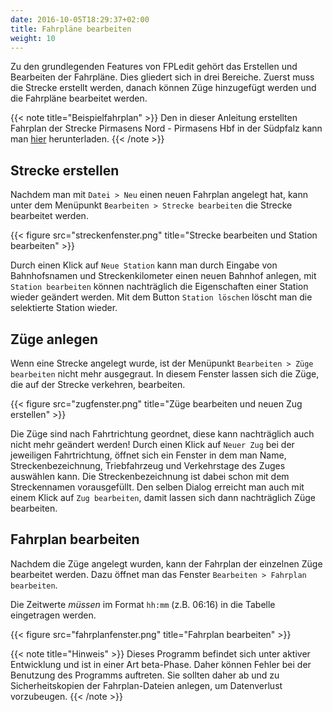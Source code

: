 ```yaml
---
date: 2016-10-05T18:29:37+02:00
title: Fahrpläne bearbeiten
weight: 10
---
```


Zu den grundlegenden Features von FPLedit gehört das Erstellen und Bearbeiten der Fahrpläne. Dies gliedert sich in drei Bereiche. Zuerst muss die Strecke erstellt werden, danach können Züge hinzugefügt werden und die Fahrpläne bearbeitet werden.

{{< note title="Beispielfahrplan" >}}
Den in dieser Anleitung erstellten Fahrplan der Strecke Pirmasens Nord - Pirmasens Hbf in der Südpfalz kann man [hier](/files/kbs_672.bfpl) herunterladen.
{{< /note >}}

## Strecke erstellen

Nachdem man mit `Datei > Neu` einen neuen Fahrplan angelegt hat, kann unter dem Menüpunkt `Bearbeiten > Strecke bearbeiten` die Strecke bearbeitet werden.

{{< figure src="streckenfenster.png" title="Strecke bearbeiten und Station bearbeiten" >}}

Durch einen Klick auf `Neue Station` kann man durch Eingabe von Bahnhofsnamen und Streckenkilometer einen neuen Bahnhof anlegen, mit `Station bearbeiten` können nachträglich die Eigenschaften einer Station wieder geändert werden. Mit dem Button `Station löschen` löscht man die selektierte Station wieder.

## Züge anlegen

Wenn eine Strecke angelegt wurde, ist der Menüpunkt `Bearbeiten > Züge bearbeiten` nicht mehr ausgegraut. In diesem Fenster lassen sich die Züge, die auf der Strecke verkehren, bearbeiten.

{{< figure src="zugfenster.png" title="Züge bearbeiten und neuen Zug erstellen" >}}

Die Züge sind nach Fahrtrichtung geordnet, diese kann nachträglich auch nicht mehr geändert werden! Durch einen Klick auf `Neuer Zug` bei der jeweiligen Fahrtrichtung, öffnet sich ein Fenster in dem man Name, Streckenbezeichnung, Triebfahrzeug und Verkehrstage des Zuges auswählen kann. Die Streckenbezeichnung ist dabei schon mit dem Streckennamen vorausgefüllt. Den selben Dialog erreicht man auch mit einem Klick auf `Zug bearbeiten`, damit lassen sich dann nachträglich Züge bearbeiten.

## Fahrplan bearbeiten

Nachdem die Züge angelegt wurden, kann der Fahrplan der einzelnen Züge bearbeitet werden. Dazu öffnet man das Fenster `Bearbeiten > Fahrplan bearbeiten`.

Die Zeitwerte *müssen* im Format `hh:mm` (z.B. 06:16) in die Tabelle eingetragen werden.

{{< figure src="fahrplanfenster.png" title="Fahrplan bearbeiten" >}}

{{< note title="Hinweis" >}}
Dieses Programm befindet sich unter aktiver Entwicklung und ist in einer Art beta-Phase. Daher können Fehler bei der Benutzung des Programms auftreten. Sie sollten daher ab und zu Sicherheitskopien der Fahrplan-Dateien anlegen, um Datenverlust vorzubeugen.
{{< /note >}}
